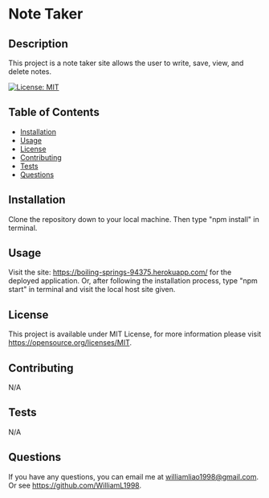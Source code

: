 # Note Taker
  
## Description

This project is a note taker site allows the user to write, save, view, and delete notes.

[![License: MIT](https://img.shields.io/badge/License-MIT-yellow.svg)](https://opensource.org/licenses/MIT)
## Table of Contents

- [Installation](#installation)
- [Usage](#usage)
- [License](#license)
- [Contributing](#contributing)
- [Tests](#tests)
- [Questions](#questions)

## Installation

Clone the repository down to your local machine. Then type "npm install" in terminal.

## Usage

Visit the site: https://boiling-springs-94375.herokuapp.com/ for the deployed application. Or, after following the installation process, type "npm start" in terminal and visit the local host site given.

## License

This project is available under MIT License, for more information please visit https://opensource.org/licenses/MIT.

## Contributing

N/A

## Tests

N/A

## Questions

If you have any questions, you can email me at williamliao1998@gmail.com. Or see https://github.com/WilliamL1998.